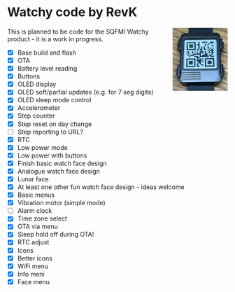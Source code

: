 # Watchy code by RevK

<img align=right width=25% src='Manuals/face.jpg'>

This is planned to be code for the SQFMI Watchy product - it is a work in progress.

- [x] Base build and flash
- [x] OTA
- [x] Battery level reading
- [x] Buttons
- [x] OLED display
- [x] OLED soft/partial updates (e.g. for 7 seg digits)
- [x] OLED sleep mode control
- [x] Accelerometer
- [x] Step counter
- [x] Step reset on day change
- [ ] Step reporting to URL?
- [x] RTC
- [x] Low power mode
- [x] Low power with buttons
- [x] Finish basic watch face design
- [x] Analogue watch face design
- [x] Lunar face
- [x] At least one other fun watch face design - ideas welcome
- [x] Basic menus
- [x] Vibration motor (simple mode)
- [ ] Alarm clock
- [x] Time zone select
- [x] OTA via menu
- [x] Sleep hold off during OTA!
- [x] RTC adjust
- [x] Icons
- [x] Better icons
- [x] WiFi menu
- [x] Info meni
- [x] Face menu
